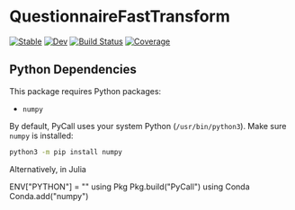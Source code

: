 # QuestionnaireFastTransform

[![Stable](https://img.shields.io/badge/docs-stable-blue.svg)](https://MagineZ.github.io/QuestionnaireFastTransform.jl/stable/)
[![Dev](https://img.shields.io/badge/docs-dev-blue.svg)](https://MagineZ.github.io/QuestionnaireFastTransform.jl/dev/)
[![Build Status](https://github.com/MagineZ/QuestionnaireFastTransform.jl/actions/workflows/CI.yml/badge.svg?branch=main)](https://github.com/MagineZ/QuestionnaireFastTransform.jl/actions/workflows/CI.yml?query=branch%3Amain)
[![Coverage](https://codecov.io/gh/MagineZ/QuestionnaireFastTransform.jl/branch/main/graph/badge.svg)](https://codecov.io/gh/MagineZ/QuestionnaireFastTransform.jl)

## Python Dependencies

This package requires Python packages:

- `numpy`

By default, PyCall uses your system Python (`/usr/bin/python3`). Make sure `numpy` is installed:

```bash
python3 -m pip install numpy
```
Alternatively, in Julia

ENV["PYTHON"] = ""
using Pkg
Pkg.build("PyCall")
using Conda
Conda.add("numpy")

